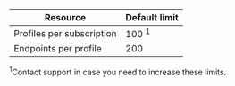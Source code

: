 | Resource | Default limit |
| --- | --- |
| Profiles per subscription |100 <sup>1</sup> |
| Endpoints per profile |200 |

<sup>1</sup>Contact support in case you need to increase these limits.